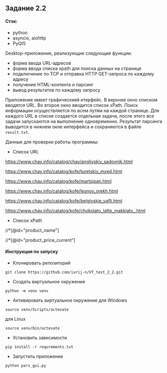 ## Задание 2.2

#### Стэк:
- python
- asyncio, aiohttp
- PyQt5

Desktop-приложение, реализующие следующие функции:
 - форма ввода URL-адресов
 - форма ввода списка xpath для поиска данных на странице
 - подключение по TCP и отправка HTTP GET-запроса по каждому адресу
 - получение HTML-контента и парсинг
 - вывод результатов по каждому запросу

Приложение имеет графическией итерфейс. В верхнее окно списком вводятся URL. Во второе окно вводится список xPath. Поиск информации осуществляется по всем путям на каждой странице.
Для каждого URL в списке создается отдельная задача, после этого все задачи запускаются на выполнение одновременно. Результат парсинга выводится в нижнем окне интерфейса и сохраняются в файле `result.txt`.

Данные для проверки работы программы:
- Список URL

https://www.chay.info/catalog/chay/angliyskiy_sadovnik.html

https://www.chay.info/catalog/kofe/turetskiy_myed.html

https://www.chay.info/catalog/kofe/martsipan.html

https://www.chay.info/catalog/kofe/lesnoy_orekh.html

https://www.chay.info/catalog/kofe/belgiyskie_vafli.html

https://www.chay.info/catalog/kofe/chokolato_latte_makkiato_.html


- Список xPath

//*[@id="product_name"]

//*[@id="product_price_current"]

#### Инструкция по запуску

- Клонировать репозиторий
```
git clone https://github.com/iurij-n/VT_test_2_2.git
```
- Создать виртуальное окружение
```
python -m venv venv
```
- Активировать виртуальное окружение
для Windows
```
source venv/Scripts/actevate
```
для Linux
```
source venv/bin/actevate
```
- Установить зависимости
```
pip install -r requrements.txt
```
- Запустить приложение
```
python pars_gui.py
```
